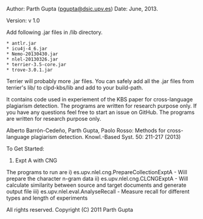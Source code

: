 Author: Parth Gupta (pgupta@dsic.upv.es) Date: June, 2013.

Version: v 1.0

Add following .jar files in /lib directory.

	* antlr.jar
	* icu4j-4_6.jar
	* Nemo-20130430.jar
	* nlel-20130326.jar
	* terrier-3.5-core.jar
	* trove-3.0.1.jar

Terrier will probably more .jar files. You can safely add all the .jar files from terrier's lib/ to clpd-kbs/lib and add to your build-path.

It contains code used in experiement of the KBS paper for cross-language plagiarism detection. The programs are written for research purpose only. If you have any questions feel free to start an issue on GitHub. The programs are written for research purpose only.

Alberto Barrón-Cedeño, Parth Gupta, Paolo Rosso: Methods for cross-language plagiarism detection. Knowl.-Based Syst. 50: 211-217 (2013)

To Get Started:

1. Expt A with CNG

The programs to run are 
	i)	es.upv.nlel.cng.PrepareCollectionExptA  - Will prepare the character n-gram data
	ii)	es.upv.nlel.cng.CLCNGExptA - Will calculate similarity between source and target documents and generate output file
	iii)	es.upv.nlel.eval.AnalyseRecall -  Measure recall for different types and length of experiments




All rights reserved. Copyright (C) 2011 Parth Gupta
